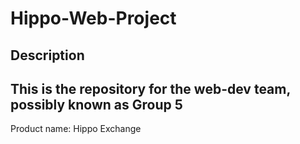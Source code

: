 # Hippo-Web-Project
## Description
This is the repository for the web-dev team, possibly known as Group 5
---
Product name: Hippo Exchange
